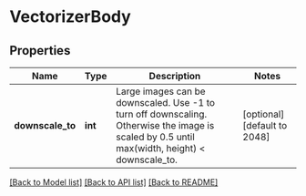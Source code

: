 # VectorizerBody

## Properties
Name | Type | Description | Notes
------------ | ------------- | ------------- | -------------
**downscale_to** | **int** | Large images can be downscaled. Use -1 to turn off downscaling. Otherwise the image is scaled by 0.5 until max(width, height) &lt; downscale_to. | [optional] [default to 2048]

[[Back to Model list]](../../README.md#documentation-for-models) [[Back to API list]](../../README.md#documentation-for-api-endpoints) [[Back to README]](../../README.md)

